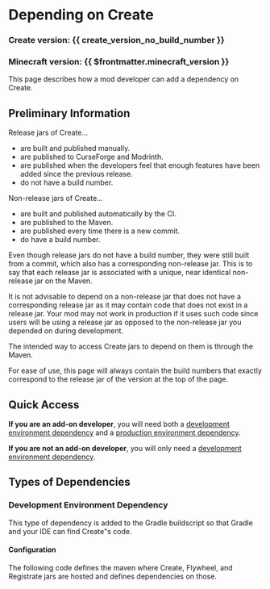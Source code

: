 <script setup>
{/* prettier-ignore */}
import {useData} from "vitepress";

const create_version_no_build_number = useData().frontmatter.value.create_version.split("-")[0];
</script>

# Depending on Create

### Create version: **{{ create_version_no_build_number }}**

### Minecraft version: **{{ $frontmatter.minecraft_version }}**

This page describes how a mod developer can add a dependency on Create.

## Preliminary Information

Release jars of Create...

- are built and published manually.
- are published to CurseForge and Modrinth.
- are published when the developers feel that enough features have been added since the previous release.
- do not have a build number.

Non-release jars of Create...

- are built and published automatically by the CI.
- are published to the Maven.
- are published every time there is a new commit.
- do have a build number.

Even though release jars do not have a build number, they were still built from a commit, which also has a corresponding
non-release jar. This is to say that each release jar is associated with a unique, near identical non-release jar on the
Maven.

It is not advisable to depend on a non-release jar that does not have a corresponding release jar as it may contain code
that does not exist in a release jar. Your mod may not work in production if it uses such code since users will be using
a release jar as opposed to the non-release jar you depended on during development.

The intended way to access Create jars to depend on them is through the Maven.

For ease of use, this page will always contain the build numbers that exactly correspond to the release jar of the
version at the top of the page.

## Quick Access

**If you are an add-on developer**, you will need both
a [development environment dependency](#development-environment-dependency) and
a [production environment dependency](#production-environment-dependency).

**If you are not an add-on developer**, you will only need
a [development environment dependency](#development-environment-dependency).

## Types of Dependencies

### Development Environment Dependency

This type of dependency is added to the Gradle buildscript so that Gradle and your IDE can find Create"s code.

#### Configuration

The following code defines the maven where Create, Flywheel,
and Registrate jars are hosted and defines dependencies on those.
